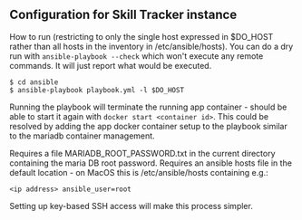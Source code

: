 ## Configuration for Skill Tracker instance

How to run (restricting to only the single host expressed in $DO_HOST rather than all hosts in the inventory in /etc/ansible/hosts).
You can do a dry run with `ansible-playbook --check` which won't execute any remote commands.  It will just report what would
be executed.

```
$ cd ansible
$ ansible-playbook playbook.yml -l $DO_HOST
```

Running the playbook will terminate the running app container - should be able to start it again with `docker start <container id>`.
This could be resolved by adding the app docker container setup to the playbook similar to the mariadb container management.

Requires a file MARIADB_ROOT_PASSWORD.txt in the current directory containing the maria DB root password.
Requires an ansible hosts file in the default location - on MacOS this is /etc/ansible/hosts containing e.g.:
```
<ip address> ansible_user=root
```
Setting up key-based SSH access will make this process simpler.